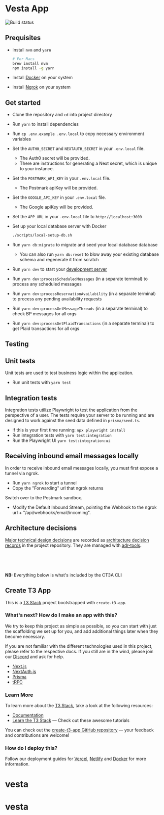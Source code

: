 # Vesta App

![Build status](https://github.com/Vesta-Software/vesta/actions/workflows/main.yml/badge.svg)

## Prequisites

- Install `nvm` and `yarn`

  ```bash
  # For Macs
  brew install nvm
  npm install -g yarn
  ```

- Install [Docker](https://www.docker.com/) on your system
- Install [Ngrok](https://ngrok.com/) on your system

## Get started

- Clone the repository and `cd` into project directory
- Run `yarn` to install dependencies
- Run `cp .env.example .env.local` to copy necessary environment variables
- Set the `AUTH0_SECRET` and `NEXTAUTH_SECRET` in your `.env.local` file.
  - The Auth0 secret will be provided.
  - There are instructions for generating a Next secret, which is unique to your instance.
- Set the `POSTMARK_API_KEY` in your `.env.local` file.
  - The Postmark apiKey will be provided.
- Set the `GOOGLE_API_KEY` in your `.env.local` file.
  - The Google apiKey will be provided.
- Set the `APP_URL` in your `.env.local` file to `http://localhost:3000`
- Set up your local database server with Docker

  ```bash
  ./scripts/local-setup-db.sh
  ```

- Run `yarn db:migrate` to migrate and seed your local database database
  - You can also run `yarn db:reset` to blow away your existing database schema and regenerate it from scratch
- Run `yarn dev` to start your [development server](http://localhost:3000)
- Run `yarn dev:processScheduledMessages` (in a separate terminal) to process any scheduled messages
- Run `yarn dev:processReservationAvailability` (in a separate terminal) to process any pending availability requests
- Run `yarn dev:processGetMessageThreads` (in a separate terminal) to check BP messages for all orgs
- Run `yarn dev:processGetPlaidTransactions` (in a separate terminal) to get Plaid transactions for all orgs

## Testing

## Unit tests

Unit tests are used to test business logic within the application.

- Run unit tests with `yarn test`

## Integration tests

Integration tests utilize Playwright to test the application from the perspective of a user. The tests require your server to be running and are designed to work against the seed data defined in `prisma/seed.ts`.

- If this is your first time running: `npx playwright install`
- Run integration tests with `yarn test:integration`
- Run the Playwright UI `yarn test:integration:ui`

## Receiving inbound email messages locally

In order to receive inbound email messages locally, you must first expose a tunnel via ngrok.

- Run `yarn ngrok` to start a tunnel
- Copy the "Forwarding" url that ngrok returns

Switch over to the Postmark sandbox.

- Modify the Default Inbound Stream, pointing the Webhook to the ngrok url + "/api/webhooks/email/incoming".

## Architecture decisions

[Major technical design decisions](./doc/adr/decisions.md) are recorded as [architecture decision records](https://adr.github.io/) in the project repository. They are managed with [adr-tools](https://github.com/meza/adr-tools).

<br>
<br>
<br>

**NB:** Everything below is what's included by the CT3A CLI

## Create T3 App

This is a [T3 Stack](https://create.t3.gg/) project bootstrapped with `create-t3-app`.

### What's next? How do I make an app with this?

We try to keep this project as simple as possible, so you can start with just the scaffolding we set up for you, and add additional things later when they become necessary.

If you are not familiar with the different technologies used in this project, please refer to the respective docs. If you still are in the wind, please join our [Discord](https://t3.gg/discord) and ask for help.

- [Next.js](https://nextjs.org)
- [NextAuth.js](https://next-auth.js.org)
- [Prisma](https://prisma.io)
- [tRPC](https://trpc.io)

### Learn More

To learn more about the [T3 Stack](https://create.t3.gg/), take a look at the following resources:

- [Documentation](https://create.t3.gg/)
- [Learn the T3 Stack](https://create.t3.gg/en/faq#what-learning-resources-are-currently-available) — Check out these awesome tutorials

You can check out the [create-t3-app GitHub repository](https://github.com/t3-oss/create-t3-app) — your feedback and contributions are welcome!

### How do I deploy this?

Follow our deployment guides for [Vercel](https://create.t3.gg/en/deployment/vercel), [Netlify](https://create.t3.gg/en/deployment/netlify) and [Docker](https://create.t3.gg/en/deployment/docker) for more information.
# vesta
# vesta
